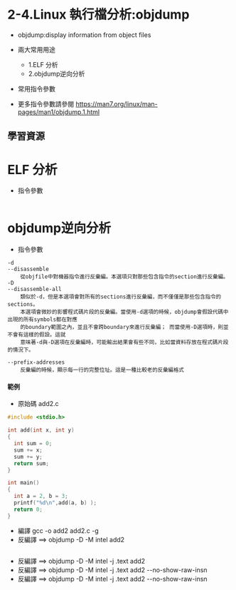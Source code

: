 # 2-4.Linux 執行檔分析:objdump
- objdump:display information from object files

- 兩大常用用途
  - 1.ELF 分析
  - 2.objdump逆向分析
- 常用指令參數
- 更多指令參數請參閱 https://man7.org/linux/man-pages/man1/objdump.1.html
## 學習資源


# ELF 分析
- 指令參數
```

```

# objdump逆向分析

- 指令參數
```
-d
--disassemble
    從objfile中對機器指令進行反彙編。本選項只對那些包含指令的section進行反彙編。
-D
--disassemble-all
    類似於-d，但是本選項會對所有的sections進行反彙編，而不僅僅是那些包含指令的sections。
    本選項會微妙的影響程式碼片段的反彙編。當使用-d選項的時候，objdump會假設代碼中出現的所有symbols都在對應
    的boundary範圍之內，並且不會跨boundary來進行反彙編； 而當使用-D選項時，則並不會有這樣的假設。這就
    意味著-d與-D選項在反彙編時，可能輸出結果會有些不同，比如當資料存放在程式碼片段的情況下。

--prefix-addresses
    反彙編的時候，顯示每一行的完整位址。這是一種比較老的反彙編格式
```
#### 範例
- 原始碼 add2.c
```c
#include <stdio.h>

int add(int x, int y)
{
  int sum = 0;
  sum += x;
  sum += y;
  return sum;
}

int main()
{
  int a = 2, b = 3;
  printf("%d\n",add(a, b) );
  return 0;
}
```
- 編譯 gcc -o add2 add2.c  -g
- 反編譯 ==> objdump -D -M intel  add2
```

``` 
- 反編譯 ==> objdump -D -M intel -j .text add2
- 反編譯 ==> objdump -D -M intel -j .text add2 --no-show-raw-insn
- 反編譯 ==> objdump -D -M intel -j .text add2 --no-show-raw-insn 

